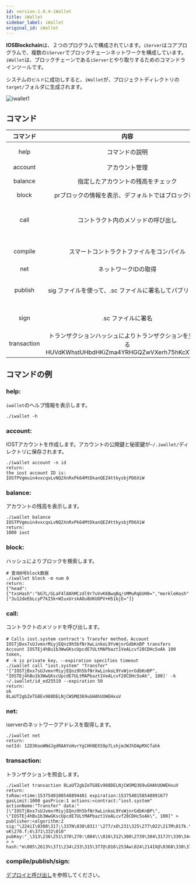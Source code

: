 ```yaml
---
id: version-1.0.4-iWallet
title: iWallet
sidebar_label: iWallet
original_id: iWallet
---
```


**IOSBlockchain**は、２つのプログラムで構成されています。`iServer`はコアプログラムで、複数の`iServer`でブロックチェーンネットワークを構成しています。`iWallet`は、ブロックチェーンである`iServer`とやり取りするためのコマンドラインツールです。

システムの`ビルド`に成功しすると、`iWallet`が、プロジェクトディレクトリの`target/`フォルダに生成されます。

![iwallet1](assets/4-running-iost-node/iWallet/iwallet.png)

## コマンド

|コマンド      |内容                                |説明
|:-----------:|:--------------------------------------:|:--------------------------------------------|
|help         |コマンドの説明                 |  iwallet -h でさらに説明が表示されます
|account      |アカウント管理                 |  ./iwallet account -n id
|balance      |指定したアカウントの残高をチェック       |  ./iwallet balance ~/.iwallet/id_ed25519.pub
|block        |prブロックの情報を表示、デフォルトではブロック番号   |  
|call         |コントラクト内のメソッドの呼び出し           |  ./iwallet call "iost.system" "Transfer" '["fromID", "toID", 100]' -k SecKeyPath --expiration 50
|compile      |スマートコントラクトファイルをコンパイル|  ./iwallet compile -e 3600 -l 100000 -p 1 ./test.js ./test.js.abi
|net          |ネットワークIDの取得                         |  ./iwallet net
|publish      |sig ファイルを使って、.sc ファイルに署名してパブリッシュ        |./iwallet publish -k ~/.iwallet/id_ed25519 ./dashen.sc ./dashen.sig0 ./dashen.sig1
|sign         |.sc ファイルに署名                         |  ./iwallet sign -k ~/.iwallet/id_ed25519 ./test.sc
|transaction  |トランザクションハッシュによりトランザクションを見つけるHUVdKWhstUHbdHKiZma4YRHGQZwVXerh75hKcXTdu39t

## コマンドの例

### help:

`iwallet`のヘルプ情報を表示します。

```
./iwallet -h
```

### account:

IOSTアカウントを作成します。アカウントの公開鍵と秘密鍵が`~/.iwallet/`ディレクトリに保存されます。

```
./iwallet account -n id
return:
the iost account ID is:
IOSTPVgmuin4vxcqxLvNQ2XnRxPk64MtDkanQEZ4ttkysbjPD6XiW
```

### balance:

アカウントの残高を表示します。

```
./iwallet balance IOSTPVgmuin4vxcqxLvNQ2XnRxPk64MtDkanQEZ4ttkysbjPD6XiW
return:
1000 iost
```

### block:

ハッシュによりブロックを検索します。

```
# 查询0号block数据
./iwallet block -m num 0
return:
{"head":{"txsHash":"bG7L/GLaF4l8AhMCzdl9r7uVvK6BwqBq/sMMuRqbUH0=","merkleHash":"cv7EfVzjHCzieYStfEm61Ew4zbNFYN80i/6J8Ijhbos=","witness":"IOST2FpDWNFqH9VuA8GbbVAwQcyYGHZxFeiTwSyaeyXnV84yJZAG7A"},"hash":"9NzDz2iueLZ4e8YDotIieJRZrlTMddbjaJAvSV23TFU=","txhash":["3u12deEbLcyP7kI5k+WIuxUrskAOu8UKUOPV+H51bjE="]}
```

### call:

コントラクトのメソッドを呼び出します。

```
# Calls iost.system contract's Transfer method，Account IOSTjBxx7sUJvmxrMiyjEQnz9h5bfNrXwLinkoL9YvWjnrGdbKnBP transfers Account IOSTEj4hBu1b3WwGKscUpcdE7ULtMAPbazt1VeALcvf28CDHc5oAk 100 token,
# -k is private key，--expiration specifies timeout
./iwallet call "iost.system" "Transfer" '["IOSTjBxx7sUJvmxrMiyjEQnz9h5bfNrXwLinkoL9YvWjnrGdbKnBP", "IOSTEj4hBu1b3WwGKscUpcdE7ULtMAPbazt1VeALcvf28CDHc5oAk", 100]' -k ~/.iwallet/id_ed25519 --expiration 50
return:
ok
8LaUT2gbZeTG8Ev988DELNjCWSMQ369uGHAhUUWEHxuV
```

### net:

iserverのネットワークアドレスを取得します。

```
./iwallet net
return:
netId: 12D3KooWNdJgdRAAYoHvrYgCHhNEXS9p7LshjmJWJhDApMXCfahk

```

### transaction:

トランザクションを照会します。

```
./iwallet transaction 8LaUT2gbZeTG8Ev988DELNjCWSMQ369uGHAhUUWEHxuV
return:
txRaw:<time:1537540108548894481 expiration:1537540158548891677 gasLimit:1000 gasPrice:1 actions:<contract:"iost.system" actionName:"Transfer" data:"[\"IOSTjBxx7sUJvmxrMiyjEQnz9h5bfNrXwLinkoL9YvWjnrGdbKnBP\", \"IOSTEj4hBu1b3WwGKscUpcdE7ULtMAPbazt1VeALcvf28CDHc5oAk\", 100]" > publisher:<algorithm:2 sig:"\224iI\0300\317;\337N\030\031)'\277/xO\231\325\277\022\217M\017k.\260\205+*$\235\017}\353\007\206\352\367N(\203\343\333\017\374\361\230\313,\231\313* oK\270.f;6\371\332\010" pubKey:"_\313\236\251\370\270:\004\\\016\312\300\2739\304\317Jt\330\344P\347s\2413!\3725\3126\246\247" > > hash:"m\005\2613%\371\234\233\315\377@\016\253Aw\024\214IX@\0368\330\370T\241\267\342\256\252\354P"

```

### compile/publish/sign:

[デプロイと呼び出し](../3-smart-contract/Deployment-and-invocation)を参照してください。

